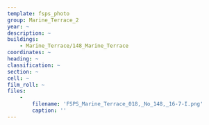 ```yaml
---
template: fsps_photo
group: Marine_Terrace_2
year: ~
description: ~
buildings:
    - Marine_Terrace/148_Marine_Terrace
coordinates: ~
heading: ~
classification: ~
section: ~
cell: ~
film_roll: ~
files:
    -
        filename: 'FSPS_Marine_Terrace_018,_No_148,_16-7-I.png'
        caption: ''
---
```

